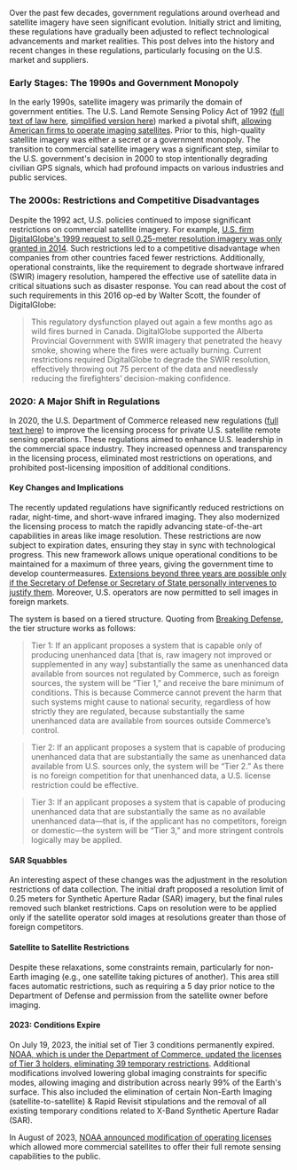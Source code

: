 
Over the past few decades, government regulations around overhead and satellite imagery have seen significant evolution. Initially strict and limiting, these regulations have gradually been adjusted to reflect technological advancements and market realities. This post delves into the history and recent changes in these regulations, particularly focusing on the U.S. market and suppliers.

### Early Stages: The 1990s and Government Monopoly

In the early 1990s, satellite imagery was primarily the domain of government entities. The U.S. Land Remote Sensing Policy Act of 1992 ([full text of law here](https://www.govinfo.gov/content/pkg/STATUTE-106/pdf/STATUTE-106-Pg4163.pdf), [simplified version here](https://itlaw.fandom.com/wiki/Land_Remote_Sensing_Policy_Act_of_1992)) marked a pivotal shift, [allowing American firms to operate imaging satellites](https://spacenews.com/op-ed-u-s-satellite-imaging-regulations-must-be-modernized/). Prior to this, high-quality satellite imagery was either a secret or a government monopoly. The transition to commercial satellite imagery was a significant step, similar to the U.S. government's decision in 2000 to stop intentionally degrading civilian GPS signals, which had profound impacts on various industries and public services​​.

### The 2000s: Restrictions and Competitive Disadvantages

Despite the 1992 act, U.S. policies continued to impose significant restrictions on commercial satellite imagery. For example, [U.S. firm DigitalGlobe's 1999 request to sell 0.25-meter resolution imagery was only granted in 2014](https://spacenews.com/op-ed-u-s-satellite-imaging-regulations-must-be-modernized/). Such restrictions led to a competitive disadvantage when companies from other countries faced fewer restrictions. Additionally, operational constraints, like the requirement to degrade shortwave infrared (SWIR) imagery resolution, hampered the effective use of satellite data in critical situations such as disaster response​​. You can read about the cost of such requirements in this 2016 op-ed by Walter Scott, the founder of DigitalGlobe:
> This regulatory dysfunction played out again a few months ago as wild fires burned in Canada. DigitalGlobe supported the Alberta Provincial Government with SWIR imagery that penetrated the heavy smoke, showing where the fires were actually burning. Current restrictions required DigitalGlobe to degrade the SWIR resolution, effectively throwing out 75 percent of the data and needlessly reducing the firefighters’ decision-making confidence.

### 2020: A Major Shift in Regulations

In 2020, the U.S. Department of Commerce released new regulations ([full text here](https://s3.amazonaws.com/public-inspection.federalregister.gov/2020-10703.pdf)) to improve the licensing process for private U.S. satellite remote sensing operations. These regulations aimed to enhance U.S. leadership in the commercial space industry. They increased openness and transparency in the licensing process, eliminated most restrictions on operations, and prohibited post-licensing imposition of additional conditions.

#### Key Changes and Implications

The recently updated regulations have significantly reduced restrictions on radar, night-time, and short-wave infrared imaging. They also modernized the licensing process to match the rapidly advancing state-of-the-art capabilities in areas like image resolution. These restrictions are now subject to expiration dates, ensuring they stay in sync with technological progress. This new framework allows unique operational conditions to be maintained for a maximum of three years, giving the government time to develop countermeasures. [Extensions beyond three years are possible only if the Secretary of Defense or Secretary of State personally intervenes to justify them](https://www.space.commerce.gov/noaa-eliminates-restrictive-operating-conditions-from-commercial-remote-sensing-satellite-licenses/). Moreover, U.S. operators are now permitted to sell images in foreign markets.

The system is based on a tiered structure. Quoting from [Breaking Defense](https://breakingdefense.com/2020/05/commerce-slashes-restrictions-on-remote-sensing-sats/), the tier structure works as follows:

> Tier 1: If an applicant proposes a system that is capable only of producing unenhanced data [that is, raw imagery not improved or supplemented in any way] substantially the same as unenhanced data available from sources not regulated by Commerce, such as foreign sources, the system will be “Tier 1,” and receive the bare minimum of conditions. This is because Commerce cannot prevent the harm that such systems might cause to national security, regardless of how strictly they are regulated, because substantially the same unenhanced data are available from sources outside Commerce’s control.

> Tier 2: If an applicant proposes a system that is capable of producing unenhanced data that are substantially the same as unenhanced data available from U.S. sources only, the system will be “Tier 2.” As there is no foreign competition for that unenhanced data, a U.S. license restriction could be effective.

> Tier 3: If an applicant proposes a system that is capable of producing unenhanced data
that are substantially the same as no available unenhanced data—that is, if the
applicant has no competitors, foreign or domestic—the system will be “Tier 3,”
and more stringent controls logically may be applied. 

#### SAR Squabbles

An interesting aspect of these changes was the adjustment in the resolution restrictions of  data collection. The initial draft proposed a resolution limit of 0.25 meters for Synthetic Aperture Radar (SAR) imagery, but the final rules removed such blanket restrictions. Caps on resolution were to be applied only if the satellite operator sold images at resolutions greater than those of foreign competitors.

#### Satellite to Satellite Restrictions

Despite these relaxations, some constraints remain, particularly for non-Earth imaging (e.g., one satellite taking pictures of another). This area still faces automatic restrictions, such as requiring a 5 day prior notice to the Department of Defense and permission from the satellite owner before imaging​​.

#### 2023: Conditions Expire

On July 19, 2023, the initial set of Tier 3 conditions permanently expired. [NOAA, which is under the Department of Commerce, updated the licenses of Tier 3 holders, eliminating 39 temporary restrictions](https://www.space.commerce.gov/noaa-eliminates-restrictive-operating-conditions-from-commercial-remote-sensing-satellite-licenses/). Additional modifications involved lowering global imaging constraints for specific modes, allowing imaging and distribution across nearly 99% of the Earth's surface. This also included the elimination of certain Non-Earth Imaging (satellite-to-satellite) & Rapid Revisit stipulations and the removal of all existing temporary conditions related to X-Band Synthetic Aperture Radar (SAR).

In August of 2023, [NOAA announced modification of operating licenses](https://www.space.commerce.gov/noaa-eliminates-restrictive-operating-conditions-from-commercial-remote-sensing-satellite-licenses/) which allowed more commercial satellites to offer their full remote sensing capabilities to the public.

